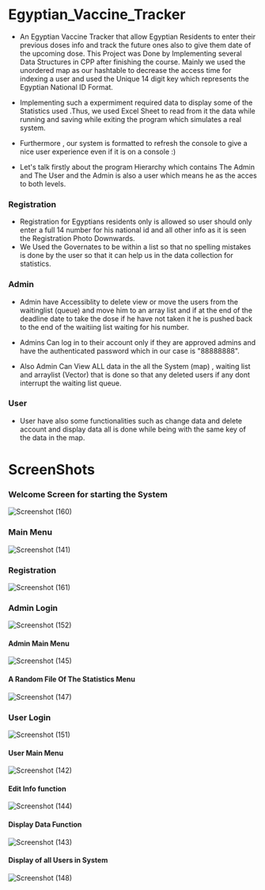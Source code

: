 # Egyptian_Vaccine_Tracker
* An Egyptian Vaccine Tracker that allow Egyptian Residents to enter their previous doses info and track the future ones also to give them date of the upcoming dose. This Project was Done by Implementing several Data Structures in CPP after finishing the course. Mainly we used the unordered map as our hashtable to decrease the access time for indexing a user and used the Unique 14 digit key which represents the Egyptian National ID Format. 

* Implementing such a expermiment required data to display some of the Statistics used .Thus, we used Excel Sheet to read from it the data while running and saving while exiting the program which simulates a real system.

* Furthermore , our system is formatted to refresh the console to give a nice user experience even if it is on a console :)  
* Let's talk firstly  about the program Hierarchy which contains The Admin and The User and the Admin is also a user which means he as the acces to both levels.
### Registration
   * Registration for Egyptians residents only is allowed so user should only enter a full 14 number for his national id and all other info as it is seen the       Registration Photo Downwards. 
   * We Used the Governates to be within a list so that no spelling mistakes is done by the user so that it can help us in the data collection for statistics.

### Admin
* Admin have Accessiblity to delete view or move the users from the waitinglist (queue) and move him to an array list and if at the end of the deadline date to take the  dose if he have not taken it he is pushed back to the end of the waitiing list waiting for his number.

* Admins Can log in to their account only if they are approved admins and have the authenticated password which in our case is "88888888".
 
* Also Admin Can View ALL data in the  all the System (map) , waiting list and arraylist (Vector) that is done so that any deleted users if any dont interrupt the waiting list queue.  

### User 
* User have also some functionalities such as change data and delete account and display data all is done while being with the same key of the data in the map.

# ScreenShots
### Welcome Screen for starting the System
  ![Screenshot (160)](https://user-images.githubusercontent.com/96030527/170589060-64fc9cb2-5dbb-4a9f-8bc9-5cd886167783.png)
### Main Menu
  ![Screenshot (141)](https://user-images.githubusercontent.com/96030527/170589164-219cdd72-e6b4-4bcc-802a-28c49e3c1a5d.png)
### Registration 
  ![Screenshot (161)](https://user-images.githubusercontent.com/96030527/170590129-7cd693a1-e3ad-4f7c-9a79-e57457d8177b.png)
### Admin Login 
  ![Screenshot (152)](https://user-images.githubusercontent.com/96030527/170590879-0150915f-d847-4db6-b2cc-050fb450abc9.png)
   #### Admin Main Menu
   ![Screenshot (145)](https://user-images.githubusercontent.com/96030527/170591785-ef9c8718-7464-421a-8721-396dbb295172.png)
    
   #### A Random File Of The Statistics Menu
   ![Screenshot (147)](https://user-images.githubusercontent.com/96030527/170590529-42c5f652-074f-4964-9407-d4e119a9d687.png)
### User Login 
  ![Screenshot (151)](https://user-images.githubusercontent.com/96030527/170591156-a8a5f1be-fd90-4b96-8f78-815b416b558b.png)
   #### User Main Menu
   ![Screenshot (142)](https://user-images.githubusercontent.com/96030527/170591289-32f02520-35ff-470c-add6-fa86e6e44b73.png)
   #### Edit Info function
   ![Screenshot (144)](https://user-images.githubusercontent.com/96030527/170591615-cc99cf6e-0e90-4678-b0a4-2c2ad5b65198.png)
   #### Display Data Function
   ![Screenshot (143)](https://user-images.githubusercontent.com/96030527/170591583-83847fe7-40f1-44c4-8083-ec71ab70f2fc.png)
   #### Display of all Users in System
   ![Screenshot (148)](https://user-images.githubusercontent.com/96030527/170592360-bff25bf9-ae66-4208-817c-df3b4068dc97.png)
